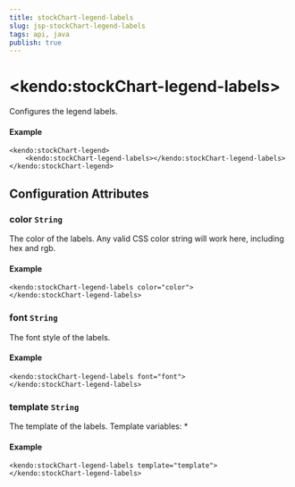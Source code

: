 ```yaml
---
title: stockChart-legend-labels
slug: jsp-stockChart-legend-labels
tags: api, java
publish: true
---
```


# \<kendo:stockChart-legend-labels\>

Configures the legend labels.

#### Example
    <kendo:stockChart-legend>
        <kendo:stockChart-legend-labels></kendo:stockChart-legend-labels>
    </kendo:stockChart-legend>

## Configuration Attributes

### color `String`

The color of the labels.
Any valid CSS color string will work here, including hex and rgb.

#### Example
    <kendo:stockChart-legend-labels color="color">
    </kendo:stockChart-legend-labels>

### font `String`

The font style of the labels.

#### Example
    <kendo:stockChart-legend-labels font="font">
    </kendo:stockChart-legend-labels>

### template `String`

The template of the labels.
Template variables:
*

#### Example
    <kendo:stockChart-legend-labels template="template">
    </kendo:stockChart-legend-labels>

